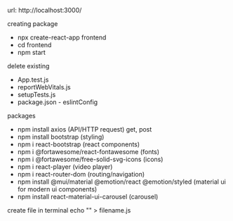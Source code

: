 url: http://localhost:3000/

creating package
- npx create-react-app frontend
- cd frontend
- npm start

delete existing
- App.test.js
- reportWebVitals.js
- setupTests.js
- package.json - eslintConfig

packages
- npm install axios (API/HTTP request) get, post
- npm install bootstrap (styling)
- npm i react-bootstrap (react components)
- npm i @fortawesome/react-fontawesome (fonts)
- npm i @fortawesome/free-solid-svg-icons (icons)
- npm i react-player (video player)
- npm i react-router-dom (routing/navigation)
- npm install @mui/material @emotion/react @emotion/styled (material ui for modern ui components)
- npm install react-material-ui-carousel (carousel)

create file in terminal
echo "" > filename.js
